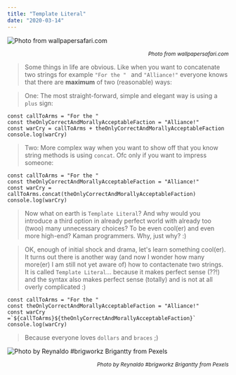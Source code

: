 ```yaml
---
title: "Template Literal"
date: "2020-03-14"
---
```

![](https://i.imgur.com/ETtwNWY.jpg "Photo from wallpapersafari.com")<p style="font-size: 12px; text-align: right">_Photo from wallpapersafari.com_</p>

> Some things in life are obvious. Like when you want to concatenate two strings for example <code>"For the " </code> and <code>"Alliance!"</code> everyone knows that there are **maximum** of two (reasonable) ways:

> One: The most straight-forward, simple and elegant way is using a `plus` sign:
```
const callToArms = "For the "
const theOnlyCorrectAndMorallyAcceptableFaction = "Alliance!"
const warCry = callToArms + theOnlyCorrectAndMorallyAcceptableFaction
console.log(warCry)
```

> Two: More complex way when you want to show off that you know string methods is using `concat`. Ofc only if you want to impress someone:
```
const callToArms = "For the "
const theOnlyCorrectAndMorallyAcceptableFaction = "Alliance!"
const warCry = callToArms.concat(theOnlyCorrectAndMorallyAcceptableFaction)
console.log(warCry)
```

> Now what on earth is `Template Literal`? And why would you introduce a third option in already perfect world with already too (twoo) many unnecessary choices? To be even cool(er) and even more high-end? Kaman programmers. Why, just why? :)

>OK, enough of initial shock and drama, let's learn something cool(er). It turns out there is another way (and now I wonder how many more(er) I am still not yet aware of) how to contactenate two strings. It is called `Template Literal`... because it makes perfect sense (??!) and the syntax also makes perfect sense (totally) and is not at all overly complicated :)
```
const callToArms = "For the "
const theOnlyCorrectAndMorallyAcceptableFaction = "Alliance!"
const warCry =`${callToArms}${theOnlyCorrectAndMorallyAcceptableFaction}`
console.log(warCry)
```

> Because everyone loves `dollars` and `braces` ;)


![](https://i.imgur.com/8ubmVyL.jpg "Photo by Reynaldo #brigworkz Brigantty from Pexels")<p style="font-size: 12px; text-align: right">_Photo by Reynaldo #brigworkz Brigantty from Pexels_</p>
